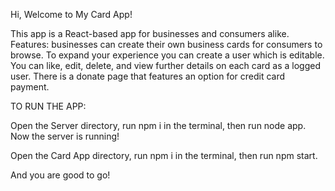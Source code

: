 Hi, Welcome to My Card App!

This app is a React-based app for businesses and consumers alike.
Features: businesses can create their own business cards for consumers to browse. To expand your experience you can create a user which is editable. You can like, edit, delete, and view further details on each card as a logged user. There is a donate page that features an option for credit card payment.



TO RUN THE APP:


Open the Server directory, run npm i in the terminal, then run node app.
Now the server is running!

Open the Card App directory, run npm i in the terminal, then run npm start.

And you are good to go!
